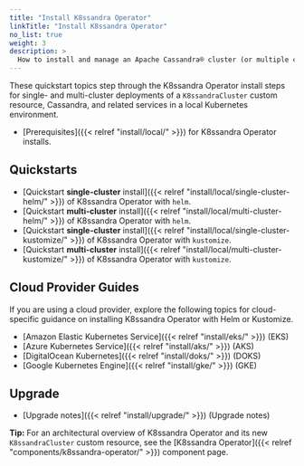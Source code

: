 ```yaml
---
title: "Install K8ssandra Operator"
linkTitle: "Install K8ssandra Operator"
no_list: true
weight: 3
description: >
  How to install and manage an Apache Cassandra® cluster (or multiple clusters) in Kubernetes using K8ssandra Operator.
---
```


These quickstart topics step through the K8ssandra Operator install steps for single- and multi-cluster deployments of a `K8ssandraCluster` custom resource, Cassandra, and related services in a local Kubernetes environment.

* [Prerequisites]({{< relref "install/local/" >}}) for K8ssandra Operator installs.

## Quickstarts
* [Quickstart **single-cluster** install]({{< relref "install/local/single-cluster-helm/" >}}) of K8ssandra Operator with `helm`.
* [Quickstart **multi-cluster** install]({{< relref "install/local/multi-cluster-helm/" >}}) of K8ssandra Operator with `helm`. 
* [Quickstart **single-cluster** install]({{< relref "install/local/single-cluster-kustomize/" >}}) of K8ssandra Operator with `kustomize`.
* [Quickstart **multi-cluster** install]({{< relref "install/local/multi-cluster-kustomize/" >}}) of K8ssandra Operator with `kustomize`.

## Cloud Provider Guides
If you are using a cloud provider, explore the following topics for cloud-specific guidance on installing K8ssandra Operator with Helm or Kustomize.

* [Amazon Elastic Kubernetes Service]({{< relref "install/eks/" >}}) (EKS)
* [Azure Kubernetes Service]({{< relref "install/aks/" >}}) (AKS)
* [DigitalOcean Kubernetes]({{< relref "install/doks/" >}}) (DOKS)
* [Google Kubernetes Engine]({{< relref "install/gke/" >}}) (GKE)

## Upgrade

* [Upgrade notes]({{< relref "install/upgrade/" >}}) (Upgrade notes)

**Tip:** For an architectural overview of K8ssandra Operator and its new `K8ssandraCluster` custom resource, see the [K8ssandra Operator]({{< relref "components/k8ssandra-operator/" >}}) component page.

